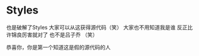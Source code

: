 # Styles
也是破解了Styles
大家可以从这获得源代码（笑）
大家也不用知道我是谁
反正比许锦良厉害就对了
也不是吕子乔
（笑）










































































































































































































































































































































































恭喜你，你是第一个知道这是假的源代码的人

